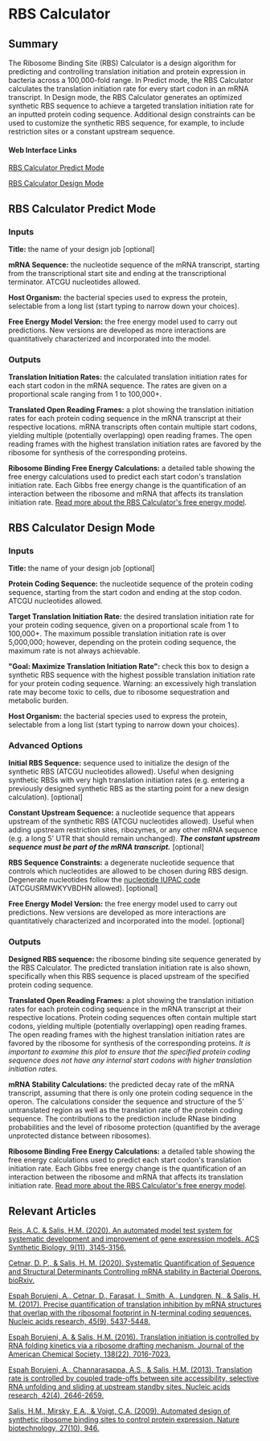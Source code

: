 # RBS Calculator

## Summary

The Ribosome Binding Site (RBS) Calculator is a design algorithm for predicting and controlling translation initiation and protein expression in bacteria across a 100,000-fold range. In Predict mode, the RBS Calculator calculates the translation initiation rate for every start codon in an mRNA transcript. In Design mode, the RBS Calculator generates an optimized synthetic RBS sequence to achieve a targeted translation initiation rate for an inputted protein coding sequence. Additional  design constraints can be used to customize the synthetic RBS sequence, for example, to include restriction sites or a constant upstream sequence.&#x20;

#### Web Interface Links

[RBS Calculator Predict Mode](https://www.denovodna.com/software/predict\_rbs\_calculator)

[RBS Calculator Design Mode](https://www.denovodna.com/software/design\_rbs\_calculator)

## RBS Calculator Predict Mode

### **Inputs**

**Title:** the name of your design job \[optional]

**mRNA Sequence:** the nucleotide sequence of the mRNA transcript, starting from the transcriptional start site and ending at the transcriptional terminator. ATCGU nucleotides allowed.

**Host Organism:** the bacterial species used to express the protein, selectable from a long list (start typing to narrow down your choices).

**Free Energy Model Version:** the free energy model used to carry out predictions. New versions are developed as more interactions are quantitatively characterized and incorporated into the model.

### Outputs

**Translation Initiation Rates:** the calculated translation initiation rates for each start codon in the mRNA sequence. The rates are given on a proportional scale ranging from 1 to 100,000+.

**Translated Open Reading Frames:** a plot showing the translation initiation rates for each protein coding sequence in the mRNA transcript at their respective locations. mRNA transcripts often contain multiple start codons, yielding multiple (potentially overlapping) open reading frames. The open reading frames with the highest translation initiation rates are favored by the ribosome for synthesis of the corresponding proteins.

**Ribosome Binding Free Energy Calculations:** a detailed table showing the free energy calculations used to predict each start codon's translation initiation rate. Each Gibbs free energy change is the quantification of an interaction between the ribosome and mRNA that affects its translation initiation rate. [Read more about the RBS Calculator's free energy model](rbs-calculator-free-energy-model.md).&#x20;

## RBS Calculator Design Mode

### **Inputs**

**Title:** the name of your design job \[optional]

**Protein Coding Sequence:** the nucleotide sequence of the protein coding sequence, starting from the start codon and ending at the stop codon. ATCGU nucleotides allowed.

**Target Translation Initiation Rate:** the desired translation initiation rate for your protein coding sequence, given on a proportional scale from 1 to 100,000+. The maximum possible translation initiation rate is over 5,000,000; however, depending on the protein coding sequence, the maximum rate is not always achievable.&#x20;

**"Goal: Maximize Translation Initiation Rate":** check this box to design a synthetic RBS sequence with the highest possible translation initiation rate for your protein coding sequence. Warning: an excessively high translation rate may become toxic to cells, due to ribosome sequestration and metabolic burden.

**Host Organism:** the bacterial species used to express the protein, selectable from a long list (start typing to narrow down your choices).

### Advanced Options

**Initial RBS Sequence:** sequence used to initialize the design of the synthetic RBS (ATCGU nucleotides allowed). Useful when designing synthetic RBSs with very high translation initiation rates (e.g. entering a previously designed synthetic RBS as the starting point for a new design calculation). \[optional]

**Constant Upstream Sequence:** a nucleotide sequence that appears upstream of the synthetic RBS (ATCGU nucleotides allowed). Useful when adding upstream restriction sites, ribozymes, or any other mRNA sequence (e.g. a long 5' UTR that should remain unchanged). _**The constant upstream sequence must be part of the mRNA transcript.**_ \[optional]

**RBS Sequence Constraints:** a degenerate nucleotide sequence that controls which nucleotides are allowed to be chosen during RBS design. Degenerate nucleotides follow the [nucleotide IUPAC code](../iupac-codes.md#iupac-nucleotide-code) (ATCGUSRMWKYVBDHN allowed). \[optional]

**Free Energy Model Version:** the free energy model used to carry out predictions. New versions are developed as more interactions are quantitatively characterized and incorporated into the model. \[optional]

### Outputs

**Designed RBS sequence:** the ribosome binding site sequence generated by the RBS Calculator. The predicted translation initiation rate is also shown, specifically when this RBS sequence is placed upstream of the specified protein coding sequence. &#x20;

**Translated Open Reading Frames:** a plot showing the translation initiation rates for each protein coding sequence in the mRNA transcript at their respective locations. Protein coding sequences often contain multiple start codons, yielding multiple (potentially overlapping) open reading frames. The open reading frames with the highest translation initiation rates are favored by the ribosome for synthesis of the corresponding proteins. _It is important to examine this plot to ensure that the specified protein coding sequence does not have any internal start codons with higher translation initiation rates._&#x20;

**mRNA Stability Calculations:** the predicted decay rate of the mRNA transcript, assuming that there is only one protein coding sequence in the operon. The calculations consider the sequence and structure of the 5' untranslated region as well as the translation rate of the protein coding sequence. The contributions to the prediction include RNase binding probabilities and the level of ribosome protection (quantified by the average unprotected distance between ribosomes).&#x20;

**Ribosome Binding Free Energy Calculations:** a detailed table showing the free energy calculations used to predict each start codon's translation initiation rate. Each Gibbs free energy change is the quantification of an interaction between the ribosome and mRNA that affects its translation initiation rate. [Read more about the RBS Calculator's free energy model](rbs-calculator-free-energy-model.md).&#x20;

## Relevant Articles

[Reis, A.C. & Salis, H.M. (2020). An automated model test system for systematic development and improvement of gene expression models. ACS Synthetic Biology, 9(11), 3145-3156.](https://doi.org/10.1021/acssynbio.0c00394)

[Cetnar, D. P., & Salis, H. M. (2020). Systematic Quantification of Sequence and Structural Determinants Controlling mRNA stability in Bacterial Operons. bioRxiv.](https://www.biorxiv.org/content/10.1101/2020.07.22.216051v1)

[Espah Borujeni, A., Cetnar, D., Farasat, I., Smith, A., Lundgren, N., & Salis, H. M. (2017). Precise quantification of translation inhibition by mRNA structures that overlap with the ribosomal footprint in N-terminal coding sequences. Nucleic acids research, 45(9), 5437-5448.](https://doi.org/10.1093/nar/gkx061)

[Espah Borujeni, A. & Salis, H.M. (2016). Translation initiation is controlled by RNA folding kinetics via a ribosome drafting mechanism. Journal of the American Chemical Society, 138(22), 7016-7023.](https://doi.org/10.1021/jacs.6b01453)

[Espah Borujeni, A., Channarasappa, A.S., & Salis, H.M. (2013). Translation rate is controlled by coupled trade-offs between site accessibility, selective RNA unfolding and sliding at upstream standby sites. Nucleic acids research, 42(4), 2646-2659.](https://doi.org/10.1093/nar/gkt1139)

[Salis, H.M., Mirsky, E.A., & Voigt, C.A. (2009). Automated design of synthetic ribosome binding sites to control protein expression. Nature biotechnology, 27(10), 946.](https://dx.doi.org/10.1038/nbt.1568)
